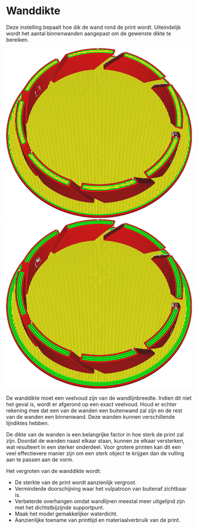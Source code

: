 Wanddikte
====
Deze instelling bepaalt hoe dik de wand rond de print wordt. Uiteindelijk wordt het aantal binnenwanden aangepast om de gewenste dikte te bereiken.

<!--screenshot {
"image_path": "wall_thickness_0.8.png",
"modellen": [
    {
        "script": "rotary_tumbler_lid.scad",
        "transformatie": ["schaal(0.4)"]
    }
],
"camerapositie": [50, 50, 124],
"instellingen": {
    "skin_outline_count": 0,
    "wall_line_count": 2
},
"kleuren": 32
}-->
<!--screenshot {
"image_path": "wall_thickness_1.6.png",
"modellen": [
    {
        "script": "rotary_tumbler_lid.scad",
        "transformatie": ["schaal(0.4)"]
    }
],
"camerapositie": [50, 50, 124],
"instellingen": {
    "skin_outline_count": 0,
    "wall_line_count": 4
},
"kleuren": 32
}-->
![0,8 mm dikke wanden](../../../articles/images/wall_thickness_0.8.png)
![1,6 mm dikke wanden](../../../articles/images/wall_thickness_1.6.png)

De wanddikte moet een veelvoud zijn van de wandlijnbreedte. Indien dit niet het geval is, wordt er afgerond op een exact veelvoud. Houd er echter rekening mee dat een van de wanden een buitenwand zal zijn en de rest van de wanden een binnenwand. Deze wanden kunnen verschillende lijndiktes hebben.

De dikte van de wanden is een belangrijke factor in hoe sterk de print zal zijn. Doordat de wanden naast elkaar staan, kunnen ze elkaar versterken, wat resulteert in een sterker onderdeel. Voor grotere printen kan dit een veel effectievere manier zijn om een ​​sterk object te krijgen dan de vulling aan te passen aan de vorm.

Het vergroten van de wanddikte wordt:
* De sterkte van de print wordt aanzienlijk vergroot.
* Verminderde doorschijning waar het vulpatroon van buitenaf zichtbaar is.
* Verbeterde overhangen omdat wandlijnen meestal meer uitgelijnd zijn met het dichtstbijzijnde supportpunt.
* Maak het model gemakkelijker waterdicht.
* Aanzienlijke toename van printtijd en materiaalverbruik van de print.